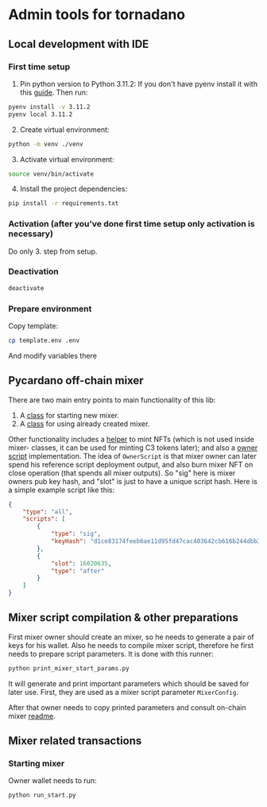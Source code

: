 # Admin tools for tornadano

## Local development with IDE

### First time setup

1. Pin python version to Python 3.11.2:
If you don't have pyenv install it with this [guide](https://realpython.com/intro-to-pyenv/#installing-pyenv).
Then run:

```sh
pyenv install -v 3.11.2
pyenv local 3.11.2
```

2. Create virtual environment:

```sh
python -m venv ./venv
```

3. Activate virtual environment:

```sh
source venv/bin/activate
```

4. Install the project dependencies:

```sh
pip install -r requirements.txt
```

### Activation (after you've done first time setup only activation is necessary)

Do only 3. step from setup.

### Deactivation

```sh
deactivate
```

### Prepare environment

Copy template:

```sh
cp template.env .env
```

And modify variables there

## Pycardano off-chain mixer

There are two main entry points to main functionality of this lib:

1. A [class](mixer/start.py) for starting new mixer.
2. A [class](mixer/user.py) for using already created mixer.

Other functionality includes a [helper](mixer/nft_minter.py) to mint NFTs (which is not used inside mixer- classes, it can be used for minting C3 tokens later); and also a [owner script](mixer/owner_script.py) implementation. The idea of `OwnerScript` is that mixer owner can later spend his reference script deployment output, and also burn mixer NFT on close operation (that spends all mixer outputs). So "sig" here is mixer owners pub key hash, and "slot" is just to have a unique script hash.
Here is a simple example script like this:

```json
{
    "type": "all",
    "scripts": [
        {
            "type": "sig",
            "keyHash": "d1ce83174feeb6ae11d95fd47cac403642cb616b244dbb32a2ca0bda"
        },
        {
            "slot": 16020635,
            "type": "after"
        }
    ]
}
```

## Mixer script compilation & other preparations

First mixer owner should create an mixer, so he needs to generate a pair of keys for his wallet.
Also he needs to compile mixer script, therefore he first needs to prepare script parameters. It is done with this runner:

```sh
python print_mixer_start_params.py
```

It will generate and print important parameters which should be saved for later use. First, they are used as a mixer script parameter `MixerConfig`.

After that owner needs to copy printed parameters and consult on-chain mixer [readme](https://github.com/fullstack-development/tornadano-on-chain/tree/master#usage).

## Mixer related transactions

### Starting mixer

Owner wallet needs to run:

```sh
python run_start.py
```
